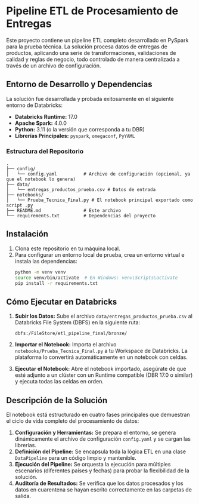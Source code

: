 # Pipeline ETL de Procesamiento de Entregas

Este proyecto contiene un pipeline ETL completo desarrollado en PySpark para la prueba técnica. La solución procesa datos de entregas de productos, aplicando una serie de transformaciones, validaciones de calidad y reglas de negocio, todo controlado de manera centralizada a través de un archivo de configuración.

## Entorno de Desarrollo y Dependencias

La solución fue desarrollada y probada exitosamente en el siguiente entorno de Databricks:

- **Databricks Runtime:** 17.0
- **Apache Spark:** 4.0.0
- **Python:** 3.11 (o la versión que corresponda a tu DBR)
- **Librerías Principales:** `pyspark`, `omegaconf`, `PyYAML`

### Estructura del Repositorio

```
.
├── config/
│   └── config.yaml          # Archivo de configuración (opcional, ya que el notebook lo genera)
├── data/
│   └── entregas_productos_prueba.csv # Datos de entrada
├── notebooks/
│   └── Prueba_Tecnica_Final.py # El notebook principal exportado como script .py
├── README.md                # Este archivo
└── requirements.txt         # Dependencias del proyecto
```

## Instalación

1.  Clona este repositorio en tu máquina local.
2.  Para configurar un entorno local de prueba, crea un entorno virtual e instala las dependencias:
    ```bash
    python -m venv venv
    source venv/bin/activate  # En Windows: venv\Scripts\activate
    pip install -r requirements.txt
    ```

## Cómo Ejecutar en Databricks

1.  **Subir los Datos:** Sube el archivo `data/entregas_productos_prueba.csv` al Databricks File System (DBFS) en la siguiente ruta:
    ```
    dbfs:/FileStore/etl_pipeline_final/bronze/
    ```

2.  **Importar el Notebook:** Importa el archivo `notebooks/Prueba_Tecnica_Final.py` a tu Workspace de Databricks. La plataforma lo convertirá automáticamente en un notebook con celdas.

3.  **Ejecutar el Notebook:** Abre el notebook importado, asegúrate de que esté adjunto a un clúster con un Runtime compatible (DBR 17.0 o similar) y ejecuta todas las celdas en orden.

## Descripción de la Solución

El notebook está estructurado en cuatro fases principales que demuestran el ciclo de vida completo del procesamiento de datos:

1.  **Configuración y Herramientas:** Se prepara el entorno, se genera dinámicamente el archivo de configuración `config.yaml` y se cargan las librerías.
2.  **Definición del Pipeline:** Se encapsula toda la lógica ETL en una clase `DataPipeline` para un código limpio y mantenible.
3.  **Ejecución del Pipeline:** Se orquesta la ejecución para múltiples escenarios (diferentes países y fechas) para probar la flexibilidad de la solución.
4.  **Auditoría de Resultados:** Se verifica que los datos procesados y los datos en cuarentena se hayan escrito correctamente en las carpetas de salida.
